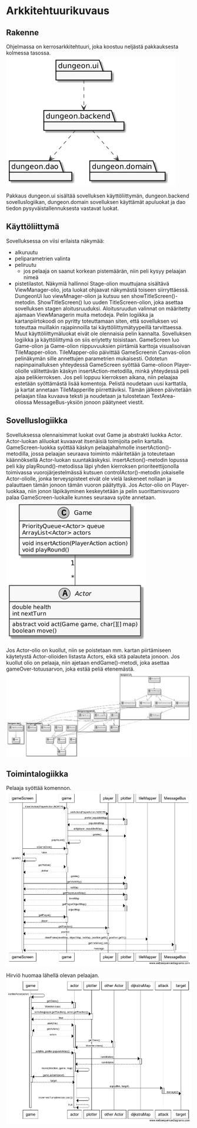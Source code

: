 # Arkkitehtuurikuvaus
## Rakenne
Ohjelmassa on kerrosarkkitehtuuri, joka koostuu neljästä pakkauksesta kolmessa tasossa.
![Pakkaustasot](pakkausarkkitehtuuri.png)

Pakkaus dungeon.ui sisältää sovelluksen käyttöliittymän, dungeon.backend sovelluslogiikan, dungeon.domain sovelluksen käyttämät apuluokat ja dao tiedon pysyväistallennuksesta vastavat luokat.

## Käyttöliittymä
Sovelluksessa on viisi erilaista näkymää:  
- alkuruutu
- peliparametrien valinta
- peliruutu
    - jos pelaaja on saanut korkean pistemäärän, niin peli kysyy pelaajan nimeä
- pistetilastot.
Näkymiä hallinnoi Stage-olion muuttujana sisältävä ViewManager-olio, jota luokat ohjaavat näkymästä toiseen siirryttäessä. DungeonUi luo viewMnager-olion ja kutsuu sen showTitleScreen()-metodin. ShowTitleScreen() luo uuden TitleScreen-olion, joka asettaa sovelluksen stagen aloitusruuduksi. Aloitusruudun valinnat on määritetty ajamaan ViewManagerin muita metodeja.
Pelin logiikka ja kartanpiirtokoodi on pyritty toteuttamaan siten, että sovelluksen voi toteuttaa muillakin rajapinnoilla tai käyttöliittymätyypeillä tarvittaessa. Muut käyttöliittymäluokat eivät ole olennaisia pelin kannalta. Sovelluksen logiikka ja käyttöliittymä on siis eriytetty toisistaan.
GameScreen luo Game-olion ja Game-olion riippuvuuksien piirtämiä karttoja visualisoivan TileMapper-olion. TileMapper-olio päivittää GameScreenin Canvas-olion pelinäkymän sille annettujen parametrien mukaisesti. Odotetun napinpainalluksen yhteydessä GameScreen syöttää Game-olioon Player-oliolle välitettävän käskyn insertAction-metodilla, minkä yhteydessä peli ajaa pelikierroksen. Jos peli loppuu kierroksen aikana, niin pelaajaa estetään syöttämästä lisää komentoja. Pelistä noudetaan uusi karttatila, ja kartat annetaan TileMapperille piirrettäviksi. Tämän jälkeen päivitetään pelaajan tilaa kuvaava teksti ja noudetaan ja tulostetaan TextArea-oliossa MessageBus-yksiön jonoon päätyneet viestit.

## Sovelluslogiikka
Sovelluksessa olennaisimmat luokat ovat Game ja abstrakti luokka Actor. Actor-luokan aliluokat kuvaavat itsenäisiä toimijoita pelin kartalla. GameScreen-luokka syöttää käskyn pelaajahahmolle insertAction()-metodilla, jossa pelaajan seuraava toiminto määritetään ja toteutetaan käännöksellä Actor-luokan suuntakäskyksi.
insertAction()-metodin lopussa peli käy playRound()-metodissa läpi yhden kierroksen prioriteettijonolla toimivassa vuorojärjestelmässä kutsuen controlActor()-metodin jokaiselle Actor-oliolle, jonka terveyspisteet eivät ole vielä laskeneet nollaan ja palauttaen tämän jonoon tämän vuoron päätyttyä. Jos Actor-olio on Player-luokkaa, niin jonon läpikäyminen keskeytetään ja pelin suorittamisvuoro palaa GameScreen-luokalle kunnes seuraava syöte annetaan.
![Game-Actor-riippuvuus](gameactor.png)

Jos Actor-olio on kuollut, niin se poistetaan mm. kartan piirtämiseen käytetystä Actor-olioiden listasta Actors, eikä sitä palauteta jonoon. Jos kuollut olio on pelaaja, niin ajetaan endGame()-metodi, joka asettaa gameOver-totuusarvon, joka estää peliä etenemästä.
![Pakkauskaavio](pakkauskaavio.png)

## Toimintalogiikka
Pelaaja syöttää komennon.
![insertAction](insertAction.png)

Hirviö huomaa lähellä olevan pelaajan.
![controlActor](controlActor.png)

